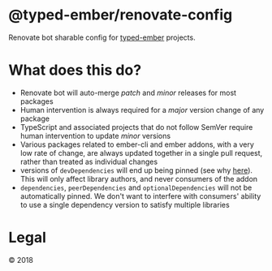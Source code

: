 # @typed-ember/renovate-config

Renovate bot sharable config for [typed-ember](https://github.com/typed-ember/) projects.

# What does this do?

- Renovate bot will auto-merge _patch_ and _minor_ releases for most packages
- Human intervention is always required for a _major_ version change of any package
- TypeScript and associated projects that do not follow SemVer require human intervention to update _minor_ versions
- Various packages related to ember-cli and ember addons, with a very low rate of change, are always updated together in a single pull request, rather than treated as individual changes
- versions of `devDependencies` will end up being pinned (see why [here](https://renovatebot.com/docs/dependency-pinning/)). This will only affect library authors, and never consumers of the addon
- `dependencies`, `peerDependencies` and `optionalDependencies` will not be automatically pinned. We don't want to interfere with consumers' ability to use a single dependency version to satisfy multiple libraries

# Legal

&copy; 2018
